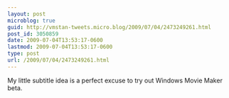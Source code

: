 ```yaml
---
layout: post
microblog: true
guid: http://vmstan-tweets.micro.blog/2009/07/04/2473249261.html
post_id: 3050859
date: 2009-07-04T13:53:17-0600
lastmod: 2009-07-04T13:53:17-0600
type: post
url: /2009/07/04/2473249261.html
---
```

My little subtitle idea is a perfect excuse to try out Windows Movie Maker beta.
